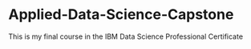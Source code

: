 # Applied-Data-Science-Capstone

This is my final course in the IBM Data Science Professional Certificate
